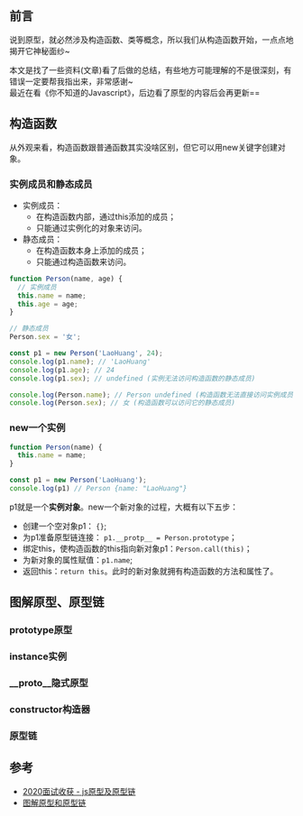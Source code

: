 ## 前言

说到原型，就必然涉及构造函数、类等概念，所以我们从构造函数开始，一点点地揭开它神秘面纱~

本文是找了一些资料(文章)看了后做的总结，有些地方可能理解的不是很深刻，有错误一定要帮我指出来，非常感谢~  
最近在看《你不知道的Javascript》，后边看了原型的内容后会再更新==

## 构造函数

从外观来看，构造函数跟普通函数其实没啥区别，但它可以用new关键字创建对象。

### 实例成员和静态成员

- 实例成员：
  - 在构造函数内部，通过this添加的成员；
  - 只能通过实例化的对象来访问。
- 静态成员：
  - 在构造函数本身上添加的成员；
  - 只能通过构造函数来访问。
  
```js
function Person(name, age) {
  // 实例成员
  this.name = name;
  this.age = age;
}

// 静态成员
Person.sex = '女';

const p1 = new Person('LaoHuang', 24);
console.log(p1.name); // 'LaoHuang'
console.log(p1.age); // 24
console.log(p1.sex); // undefined (实例无法访问构造函数的静态成员)

console.log(Person.name); // Person undefined (构造函数无法直接访问实例成员，必须实例化后才能访问)
console.log(Person.sex); // 女 (构造函数可以访问它的静态成员)
```

### new一个实例

```js
function Person(name) {
  this.name = name;
}

const p1 = new Person('LaoHuang');
console.log(p1) // Person {name: "LaoHuang"}
```

p1就是一个**实例对象**。new一个新对象的过程，大概有以下五步：

- 创建一个空对象p1： `{}`;
- 为p1准备原型链连接： `p1.__protp__ = Person.prototype`；
- 绑定this，使构造函数的this指向新对象p1：`Person.call(this)`；
- 为新对象的属性赋值：`p1.name`;
- 返回this：`return this`。此时的新对象就拥有构造函数的方法和属性了。

## 图解原型、原型链

### prototype原型

### instance实例

### __proto__隐式原型

### constructor构造器

### 原型链

## 参考

- [2020面试收获 - js原型及原型链](https://juejin.cn/post/6844904093828251662)
- [图解原型和原型链](https://juejin.cn/post/6844903797039300615)
